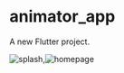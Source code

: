 # animator_app

A new Flutter project.

![splash](https://github.com/rajbha9/animator_app/assets/135328342/21db15bc-36ed-4f01-9d74-b355609bcb72),![homepage](https://github.com/rajbha9/animator_app/assets/135328342/c0fb7a15-2a34-42ce-ad3e-5e65ae2f1011)




